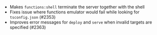 - Makes `functions:shell` terminate the server together with the shell
- Fixes issue where functions emulator would fail while looking for `tsconfig.json` (#2353)
- Improves error messages for `deploy` and `serve` when invalid targets are specified (#2363)
